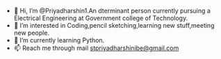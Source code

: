 - 👋 Hi, I’m @Priyadharshin1.An dterminant person currently pursuing a Electrical Engineering at Government college of Technology.
- 👀 I’m interested in Coding,pencil sketching,learning new stuff,meeting new people.
- 🌱 I’m currently learning Python.
- 📫 Reach me through mail stpriyadharshinibe@gmail.com 

<!---
Priyadharshin1/Priyadharshin1 is a ✨ special ✨ repository because its `README.md` (this file) appears on your GitHub profile.
You can click the Preview link to take a look at your changes.
--->
